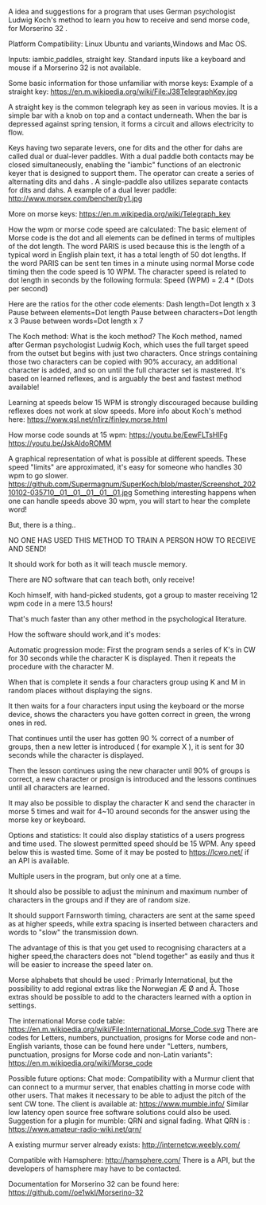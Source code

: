 A idea and suggestions for a program that uses German psychologist Ludwig Koch's method to learn you how to receive and send morse code, for Morserino 32 .

Platform Compatibility: Linux Ubuntu and variants,Windows and Mac OS.

Inputs: iambic,paddles, straight key. Standard inputs like a keyboard and mouse  if a Morserino 32 is not available.

Some basic information for those unfamiliar with morse keys: 
Example of a straight key: https://en.m.wikipedia.org/wiki/File:J38TelegraphKey.jpg

A straight key is the common telegraph key as seen in various movies. It is a simple bar with a knob on top and a contact underneath. When the bar is depressed against spring tension, it forms a circuit and allows electricity to flow. 

Keys having two separate levers, one for dits and the other for dahs are called dual or dual-lever paddles. With a dual paddle both contacts may be closed simultaneously, enabling the "iambic" functions of an electronic keyer that is designed to support them. The operator can create a series of alternating dits and dahs . A single-paddle also utilizes separate contacts for dits and dahs. A example of a dual lever paddle: http://www.morsex.com/bencher/by1.jpg

More on morse keys: https://en.m.wikipedia.org/wiki/Telegraph_key

How the wpm or morse code speed are calculated: The basic element of Morse code is the dot and all elements can be defined in terms of multiples of the dot length. The word PARIS is used because this is the length of a typical word in English plain text, it has a total length of 50 dot lengths. If the word PARIS can be sent ten times in a minute using normal Morse code timing then the code speed is 10 WPM. The character speed is related to dot length in seconds by the following formula: Speed (WPM) = 2.4 * (Dots per second)

Here are the ratios for the other code elements: Dash length=Dot length x 3 Pause between elements=Dot length Pause between characters=Dot length x 3 Pause between words=Dot length x 7

The Koch method:
What is the koch method? The Koch method, named after German psychologist Ludwig Koch, which uses the full target speed from the outset but begins with just two characters. Once strings containing those two characters can be copied with 90% accuracy, an additional character is added, and so on until the full character set is mastered. It's based on learned reflexes, and is arguably the best and fastest method available! 

Learning at speeds below 15 WPM is strongly discouraged because building reflexes does not work at slow speeds. More info about Koch's method here: https://www.qsl.net/n1irz/finley.morse.html

How morse code sounds at 15 wpm: https://youtu.be/EewFLTsHlFg https://youtu.be/JskAldoROMM

A graphical representation of what is possible at different speeds. These speed "limits" are approximated, it's easy for someone who handles 30 wpm to go slower. https://github.com/Supermagnum/SuperKoch/blob/master/Screenshot_20210102-035710__01__01__01__01__01.jpg Something interesting happens when one can handle speeds above 30 wpm, you will start to hear the complete word!

But, there is a thing..

NO ONE HAS USED THIS METHOD TO TRAIN A PERSON HOW TO RECEIVE AND SEND!

It should work for both as it will teach muscle memory.

There are NO software that can teach both, only receive!

Koch himself, with hand-picked students, got a group to master receiving 12 wpm code in a mere 13.5 hours!

That's much faster than any other method in the psychological literature.

How the software should work,and it's modes:

Automatic progression mode: 
First the program sends a series of K's in CW for 30 seconds while the character K is displayed. Then it repeats the procedure with the character M.

When that is complete it sends a four characters group using K and M in random places without displaying the signs.

It then waits for a four characters input using the keyboard or the morse device, shows the characters you have gotten correct in green, the wrong ones in red.

That continues until the user has gotten 90 % correct of a number of groups, then a new letter is introduced ( for example X ), it is sent for 30 seconds while the character is displayed.

Then the lesson continues using the new character until 90% of groups is correct, a new character or prosign is introduced and the lessons continues until all characters are learned.

It may also be possible to display the character K and send the character in morse 5 times and wait for 4~10 around seconds for the answer using the morse key or keyboard.

Options and statistics:
It could also display statistics of a users progress and time used. The slowest permitted speed should be 15 WPM. Any speed below this is wasted time. Some of it may be posted to https://lcwo.net/ if an API is available.

Multiple users in the program, but only one at a time.

It should also be possible to adjust the mininum and maximum number of characters in the groups and if they are of random size. 

It should support Farnsworth timing, characters are sent at the same speed as at higher speeds, while extra spacing is inserted between characters and words to "slow" the transmission down.

The advantage of this is that you get used to recognising characters at a higher speed,the characters does not "blend together" as easily and thus it will be easier to increase the speed later on.

Morse alphabets that should be used : Primarly International, but the possibility to add regional extras like the Norwegian Æ Ø and Å. Those extras should be possible to add to the characters learned with a option in settings.

The international Morse code table:
https://en.m.wikipedia.org/wiki/File:International_Morse_Code.svg 
There are codes for Letters, numbers, punctuation, prosigns for Morse code and non-English variants, those can be found here under "Letters, numbers, punctuation, prosigns for Morse code and non-Latin variants": https://en.m.wikipedia.org/wiki/Morse_code

Possible future options:
Chat mode:
Compatibility with a Murmur client that can connect to a murmur server, that enables chatting in morse code with other users. 
That makes it necessary to be able to adjust the pitch of the sent CW tone.
The client is available at: https://www.mumble.info/ Similar low latency open source free software solutions could also be used.
Suggestion for a plugin for mumble: QRN and signal fading. What QRN is : https://www.amateur-radio-wiki.net/qrn/

A existing murmur server already exists: http://internetcw.weebly.com/

Compatible with Hamsphere: http://hamsphere.com/
There is a API, but the developers of hamsphere may have to be contacted.

Documentation for Morserino 32 can be found here:
https://github.com//oe1wkl/Morserino-32

